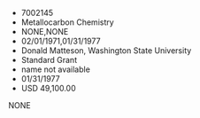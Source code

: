 * 7002145
* Metallocarbon Chemistry
* NONE,NONE
* 02/01/1971,01/31/1977
* Donald Matteson, Washington State University
* Standard Grant
* name not available
* 01/31/1977
* USD 49,100.00

NONE